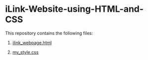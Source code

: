 # iLink-Website-using-HTML-and-CSS

This repository contains the following files:

1) [ilink_webpage.html](https://github.com/AMjhagan/iLink-Website-using-HTML-and-CSS/blob/main/ilink%20website/iLink_webpage.html)

2) [my_style.css](https://github.com/AMjhagan/iLink-Website-using-HTML-and-CSS/blob/main/ilink%20website/my_style.css)
